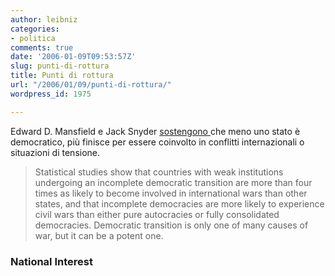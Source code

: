 ```yaml
---
author: leibniz
categories:
- politica
comments: true
date: '2006-01-09T09:53:57Z'
slug: punti-di-rottura
title: Punti di rottura
url: "/2006/01/09/punti-di-rottura/"
wordpress_id: 1975

---
```

Edward D. Mansfield e Jack Snyder [sostengono ](http://www.nationalinterest.org/ME2/dirmod.asp?sid=&nm=&type=Publishing&mod=Publications::Article&mid=1ABA92EFCD8348688A4EBEB3D69D33EF&tier=4&id=46FB6DB413A94CA3BA62C68AC0D46181)che meno uno stato è democratico, più finisce per essere coinvolto in conflitti internazionali o situazioni di tensione.


> Statistical studies show that countries with weak institutions undergoing an incomplete democratic transition are more than four times as likely to become involved in international wars than other states, and that incomplete democracies are more likely to experience civil wars than either pure autocracies or fully consolidated democracies. Democratic transition is only one of many causes of war, but it can be a potent one.




### National Interest
